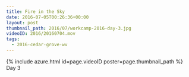 ```yaml
---
title: Fire in the Sky
date: 2016-07-05T00:26:36+00:00
layout: post
thumbnail_path: 2016/07/workcamp-2016-day-3.jpg
videoID: 2016/20160704.mov
tags:
  - 2016-cedar-grove-wv
---
```

{% include azure.html id=page.videoID poster=page.thumbnail_path %}
Day 3